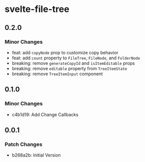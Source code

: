 # svelte-file-tree

## 0.2.0

### Minor Changes

- feat: add `copyNode` prop to customize copy behavior
- feat: add `count` property to `FileTree`, `FileNode`, and `FolderNode`
- breaking: remove `generateCopyId` and `isItemEditable` props
- breaking: remove `editable` property from `TreeItemState`
- breaking: remove `TreeItemInput` component

## 0.1.0

### Minor Changes

- c4b1d19: Add Change Callbacks

## 0.0.1

### Patch Changes

- b268a2b: Initial Version
